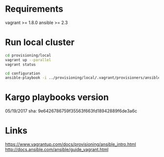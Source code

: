 # Requirements

vagrant >= 1.8.0
ansible >= 2.3

# Run local cluster

```bash
cd provisioning/local
vagrant up --parallel
vagrant status

cd configuration
ansible-playbook -i ../provisioning/local/.vagrant/provisioners/ansible/inventory/vagrant_ansible_inventory cluster.yml -b -v
```

# Kargo playbooks version

05/19/2017
sha: 9e6426786759f35563f663fd18942889f6de3a6c

# Links

https://www.vagrantup.com/docs/provisioning/ansible_intro.html
http://docs.ansible.com/ansible/guide_vagrant.html